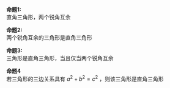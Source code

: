 **命题1:**  
直角三角形，两个锐角互余  
  
**命题2:**  
两个锐角互余的三角形是直角三角形  
  
**命题3:**  
三角形是直角三角形，当且仅当两个锐角互余  
  
**命题4**  
若三角形的三边关系具有 $a^2+b^2=c^2$ ，则该三角形是直角三角形  
